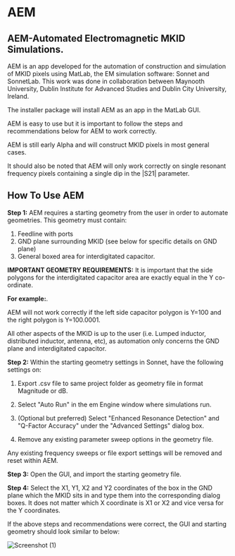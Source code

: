 # AEM
## AEM-Automated Electromagnetic MKID Simulations. 


AEM is an app developed for the automation of construction and simulation of MKID pixels using MatLab, the EM simulation software: Sonnet and SonnetLab. This work was done in collaboration between Maynooth University, Dublin Institute for Advanced Studies and Dublin City University, Ireland.  


The installer package will install AEM as an app in the MatLab GUI.  

AEM is easy to use but it is important to follow the steps and recommendations below for AEM to work correctly.  

AEM is still early Alpha and will construct MKID pixels in most general cases.  

It should also be noted that AEM will only work correctly on single resonant frequency pixels containing a single dip in the |S21| parameter.  


## How To Use AEM
**Step 1:**
AEM requires a starting geometry from the user in order to automate geometries. This geometry must contain:  

1) Feedline with ports
2) GND plane surrounding MKID (see below for specific details on GND plane)
3) General boxed area for interdigitated capacitor.

**IMPORTANT GEOMETRY REQUIREMENTS:**
It is important that the side polygons for the interdigitated capacitor area are exactly equal in the Y co-ordinate.  

**For example:**. 

AEM will not work correctly if the left side capacitor polygon is Y=100 and the right polygon is Y=100.0001.  


All other aspects of the MKID is up to the user (i.e. Lumped inductor, distributed inductor, antenna, etc), as automation only concerns the GND plane and interdigitated capacitor.  


**Step 2:**
Within the starting geometry settings in Sonnet, have the following settings on:  


1) Export .csv file to same project folder as geometry file in format Magnitude or dB.  

2) Select "Auto Run" in the em Engine window where simulations run.

3) (Optional but preferred) Select "Enhanced Resonance Detection" and "Q-Factor Accuracy" under the "Advanced Settings" dialog box.

4) Remove any existing parameter sweep options in the geometry file.

Any existing frequency sweeps or file export settings will be removed and reset within AEM.  


**Step 3:**
Open the GUI, and import the starting geometry file.

**Step 4:**
Select the X1, Y1, X2 and Y2 coordinates of the box in the GND plane which the MKID sits in and type them into the corresponding dialog boxes. It does not matter which X coordinate is X1 or X2 and vice versa for the Y coordinates.  

If the above steps and recommendations were correct, the GUI and starting geometry should look similar to below:  


![Screenshot (1)](https://github.com/scathalmca/AEM/assets/92909628/929909c7-3720-4ab4-a083-a9f8aabc4fc3)

